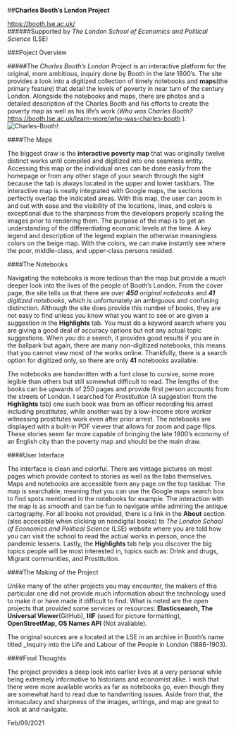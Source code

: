 ##**Charles Booth’s London Project**
  
 https://booth.lse.ac.uk/  
######Supported by  _The London School of Economics and Political Science_ (LSE)
  
  
  
###Poject Overview
  
  
#####The _Charles Booth’s London_ Project is an interactive platform for the original, more ambitious, inquiry done by Booth in the late 1800’s. The site provides a look into a digitized collection of timely notebooks and **maps**(the primary feature) that detail the levels of poverty in near turn of the century London. Alongside the notebooks and maps, there are photos and a detailed description of the Charles Booth and his efforts to create the poverty map as well as his life’s work (_Who was Charles Booth?_ https://booth.lse.ac.uk/learn-more/who-was-charles-booth ).       
![Charles-Booth](https://DallasAustin.github.io/The-Dallas-Chronicles/images/Charles-Booth-Family.jpg)! 

####The Maps

The biggest draw is the **interactive poverty map** that was originally twelve distinct works until compiled and digitized into one seamless entity. Accessing this map or the individual ones can be done easily from the homepage or from any other stage of your search through the sight because the tab is always located in the upper and lower taskbars. The interactive map is neatly integrated with Google maps, the sections perfectly overlap the indicated areas. With this map, the user can zoom in and out with ease and the visibility of the locations, lines, and colors is exceptional due to the sharpness from the developers properly scaling the images prior to rendering them. The purpose of the map is to get an understanding of the differentiating economic levels at the time. A key legend and description of the legend explain the otherwise meaningless colors on the beige map. With the colors, we can make instantly see where the poor, middle-class, and upper-class persons resided.    


####The Notebooks 

Navigating the notebooks is more tedious than the map but provide a much deeper look into the lives of the people of Booth’s London. From the cover page, the site tells us that there are _over **450** original notebooks_ and _**41** digitized notebooks_, which is unfortunately an ambiguous and confusing distinction. Although the site does provide this number of books, they are not easy to find unless you know what you want to see or are given a suggestion in the **Highlights** tab. You must do a keyword search where you are giving a good deal of accuracy options but not any actual topic suggestions. When you do a search, it provides good results if you are in the ballpark but again, there are many non-digitized notebooks, this means that you cannot view most of the works online. Thankfully, there is a search option for digitized only, so there are only **41** notebooks available.    

The notebooks are handwritten with a font close to cursive, some more legible than others but still somewhat difficult to read. The lengths of the books can be upwards of 250 pages and provide first person accounts from the streets of London. I searched for _Prostitution_ (A suggestion from the **Highlights** tab) one such book was from an officer recording his arrest including prostitutes, while another was by a low-income store worker witnessing prostitutes work even after prior arrest. The notebooks are displayed with a built-in PDF viewer that allows for zoom and page flips. These stories seem far more capable of bringing the late 1800’s economy of an English city than the poverty map and should be the main draw.      


####User Interface    
	
  The interface is clean and colorful. There are vintage pictures on most pages which provide context to stories as well as the tabs themselves. Maps and notebooks are accessible from any page on the top taskbar. The map is searchable, meaning that you can use the Google maps search box to find spots mentioned in the notebooks for example. The interaction with the map is as smooth and can be fun to navigate while admiring the antique cartography. For all books not provided, there is a link in the **About** section (also accessible when clicking on nondigital books) to _The London School of Economics and Political Science_ (LSE) website where you are told how you can visit the school to read the actual works in person, once the pandemic lessens. Lastly, the **Highlights** tab help you discover the big topics people will be most interested in, topics such as: Drink and drugs, Migrant communities, and Prostitution.     


####The Making of the Project   
	
  Unlike many of the other projects you may encounter, the makers of this particular one did not provide much information about the technology used to make it or have made it difficult to find. What is noted are the open projects that provided some services or resources: **Elasticsearch, The Universal Viewer**(GitHub), **IIIF** (used for picture formatting), **OpenStreetMap, OS Names API** (Not available). 
	
  The original sources are a located at the LSE in an archive in Booth’s name titled _Inquiry into the Life and Labour of the People in London (1886-1903).  


####Final Thoughts 
	
  The project provides a deep look into earlier lives at a very personal while being extremely informative to historians and economist alike. I wish that there were more available works as far as notebooks go, even though they are somewhat hard to read due to handwriting issues. Aside from that, the immaculacy and sharpness of the images, writings, and map are great to look at and navigate.




Feb/09/2021 
